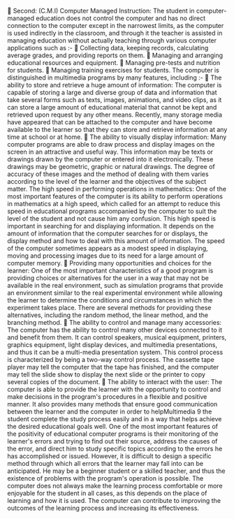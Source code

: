  Second: (C.M.I) Computer Managed Instruction:
The student in computer-managed education does not control the
computer and has no direct connection to the computer except in the
narrowest limits, as the computer is used indirectly in the classroom,
and through it the teacher is assisted in managing education without
actually teaching through various computer applications such as :-
 Collecting data, keeping records, calculating average grades, and
providing reports on them.
 Managing and arranging educational resources and equipment.
 Managing pre-tests and nutrition for students.
 Managing training exercises for students.
The computer is distinguished in multimedia programs by many
features, including :-
 The ability to store and retrieve a huge amount of
information:
The computer is capable of storing a large and diverse group of data
and information that take several forms such as texts, images,
animations, and video clips, as it can store a large amount of
educational material that cannot be kept and retrieved upon request
by any other means. Recently, many storage media have appeared
that can be attached to the computer and have become available to the
learner so that they can store and retrieve information at any time at
school or at home.
 The ability to visually display information:
Many computer programs are able to draw process and display
images on the screen in an attractive and useful way. This
information may be texts or drawings drawn by the computer or
entered into it electronically. These drawings may be geometric,
graphic or natural drawings. The degree of accuracy of these images
and the method of dealing with them varies according to the level of
the learner and the objectives of the subject matter. The high speed in performing operations in mathematics:
One of the most important features of the computer is its ability to
perform operations in mathematics at a high speed, which called for
an attempt to reduce this speed in educational programs accompanied
by the computer to suit the level of the student and not cause him any
confusion. This high speed is important in searching for and
displaying information. It depends on the amount of information that
the computer searches for or displays, the display method and how to
deal with this amount of information. The speed of the computer
sometimes appears as a modest speed in displaying, moving and
processing images due to its need for a large amount of computer
memory.
 Providing many opportunities and choices for the learner:
One of the most important characteristics of a good program is
providing choices or alternatives for the user in a way that may not be
available in the real environment, such as simulation programs that
provide an environment similar to the real experimental environment
while allowing the learner to determine the conditions and
circumstances in which the experiment takes place. There are several
methods for providing these alternatives, including the random
method, the linear method, and the branching method.
 The ability to control and manage many accessories:
The computer has the ability to control many other devices connected
to it and benefit from them. It can control speakers, musical
equipment, printers, graphics equipment, light display devices, and
multimedia presentations, and thus it can be a multi-media
presentation system. This control process is characterized by being a
two-way control process. The cassette tape player may tell the
computer that the tape has finished, and the computer may tell the
slide show to display the next slide or the printer to copy several
copies of the document.
 The ability to interact with the user:
The computer is able to provide the learner with the opportunity to
control and make decisions in the program's procedures in a flexible
and positive manner. It also provides many methods that ensure good
communication between the learner and the computer in order to helpMultimedia
9
the student complete the study process easily and in a way that helps
achieve the desired educational goals well. One of the most important
features of the positivity of educational computer programs is their
monitoring of the learner's errors and trying to find out their source,
address the causes of the error, and direct him to study specific topics
according to the errors he has accomplished or issued. However, it is
difficult to design a specific method through which all errors that the
learner may fall into can be anticipated. He may be a beginner student
or a skilled teacher, and thus the existence of problems with the
program's operation is possible. The computer does not always make
the learning process comfortable or more enjoyable for the student in
all cases, as this depends on the place of learning and how it is used.
The computer can contribute to improving the outcomes of the
learning process and increasing its effectiveness.
